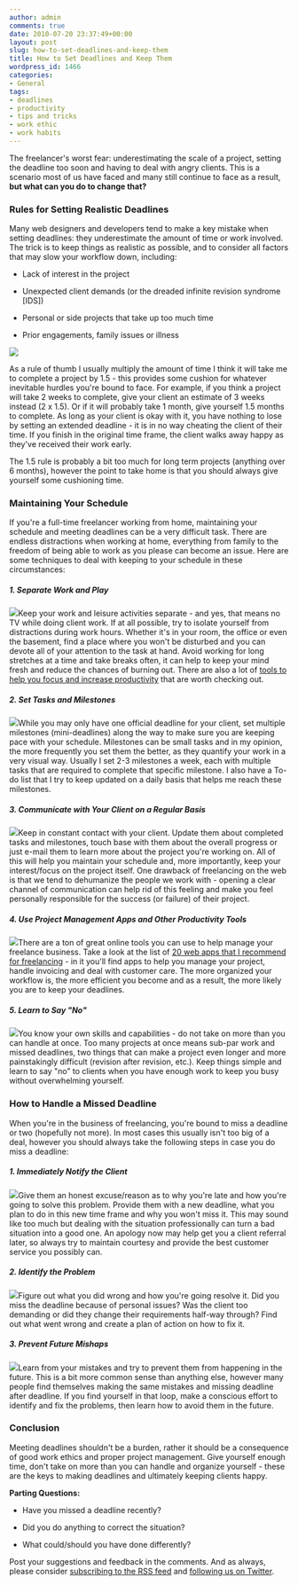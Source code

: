 ```yaml
---
author: admin
comments: true
date: 2010-07-20 23:37:49+00:00
layout: post
slug: how-to-set-deadlines-and-keep-them
title: How to Set Deadlines and Keep Them
wordpress_id: 1466
categories:
- General
tags:
- deadlines
- productivity
- tips and tricks
- work ethic
- work habits
---
```


The freelancer's worst fear: underestimating the scale of a project, setting the deadline too soon and having to deal with angry clients.  This is a scenario most of us have faced and many still continue to face as a result, **but what can you do to change that?**<!-- more -->






### Rules for Setting Realistic Deadlines


Many web designers and developers tend to make a key mistake when setting deadlines: they underestimate the amount of time or work involved.  The trick is to keep things as realistic as possible, and to consider all factors that may slow your workflow down, including:



	
  * Lack of interest in the project

	
  * Unexpected client demands (or the dreaded infinite revision syndrome [IDS])

	
  * Personal or side projects that take up too much time

	
  * Prior engagements, family issues or illness

![](http://devgrow.com/wp-content/uploads/2010/07/deadlines-1.5.jpg)

As a rule of thumb I usually multiply the amount of time I think it will take me to complete a project by 1.5 - this provides some cushion for whatever inevitable hurdles you're bound to face.  For example, if you think a project will take 2 weeks to complete, give your client an estimate of 3 weeks instead (2 x 1.5).  Or if it will probably take 1 month, give yourself 1.5 months to complete.  As long as your client is okay with it, you have nothing to lose by setting an extended deadline - it is in no way cheating the client of their time.  If you finish in the original time frame, the client walks away happy as they've received their work early.

The 1.5 rule is probably a bit too much for long term projects (anything over 6 months), however the point to take home is that you should always give yourself some cushioning time.





### Maintaining Your Schedule


If you're a full-time freelancer working from home, maintaining your schedule and meeting deadlines can be a very difficult task.  There are endless distractions when working at home, everything from family to the freedom of being able to work as you please can become an issue.  Here are some techniques to deal with keeping to your schedule in these circumstances:



##### 1. Separate Work and Play


![](http://devgrow.com/wp-content/uploads/2010/07/deadlines-work-play.jpg)Keep your work and leisure activities separate - and yes, that means no TV while doing client work.  If at all possible, try to isolate yourself from distractions during work hours.  Whether it's in your room, the office or even the basement, find a place where you won't be disturbed and you can devote all of your attention to the task at hand.  Avoid working for long stretches at a time and take breaks often, it can help to keep your mind fresh and reduce the chances of burning out.  There are also a lot of [tools to help you focus and increase productivity](http://devgrow.com/tools-to-help-you-focus-and-increase-productivity/) that are worth checking out.



##### 2. Set Tasks and Milestones


![](http://devgrow.com/wp-content/uploads/2010/07/deadlines-calendar.jpg)While you may only have one official deadline for your client, set multiple milestones (mini-deadlines) along the way to make sure you are keeping pace with your schedule.  Milestones can be small tasks and in my opinion, the more frequently you set them the better, as they quantify your work in a very visual way.  Usually I set 2-3 milestones a week, each with multiple tasks that are required to complete that specific milestone.  I also have a To-do list that I try to keep updated on a daily basis that helps me reach these milestones.



##### 3. Communicate with Your Client on a Regular Basis


![](http://devgrow.com/wp-content/uploads/2010/07/deadlines-communicate.jpg)Keep in constant contact with your client.  Update them about completed tasks and milestones, touch base with them about the overall progress or just e-mail them to learn more about the project you're working on.  All of this will help you maintain your schedule and, more importantly, keep your interest/focus on the project itself.  One drawback of freelancing on the web is that we tend to dehumanize the people we work with - opening a clear channel of communication can help rid of this feeling and make you feel personally responsible for the success (or failure) of their project.



##### 4. Use Project Management Apps and Other Productivity Tools


![](http://devgrow.com/wp-content/uploads/2010/07/deadlines-manage.gif)There are a ton of great online tools you can use to help manage your freelance business.  Take a look at the list of [20 web apps that I recommend for freelancing](http://devgrow.com/20-tools-to-help-run-your-freelancing-business/) - in it you'll find apps to help you manage your project, handle invoicing and deal with customer care.  The more organized your workflow is, the more efficient you become and as a result, the more likely you are to keep your deadlines.



##### 5. Learn to Say "No"


![](http://devgrow.com/wp-content/uploads/2010/07/deadlines-no.gif)You know your own skills and capabilities - do not take on more than you can handle at once.  Too many projects at once means sub-par work and missed deadlines, two things that can make a project even longer and more painstakingly difficult (revision after revision, etc.).  Keep things simple and learn to say "no" to clients when you have enough work to keep you busy without overwhelming yourself.





### How to Handle a Missed Deadline


When you're in the business of freelancing, you're bound to miss a deadline or two (hopefully not more).  In most cases this usually isn't too big of a deal, however you should always take the following steps in case you do miss a deadline:



##### 1. Immediately Notify the Client


![](http://devgrow.com/wp-content/uploads/2010/07/deadlines-alert.gif)Give them an honest excuse/reason as to why you're late and how you're going to solve this problem.  Provide them with a new deadline, what you plan to do in this new time frame and why you won't miss it.  This may sound like too much but dealing with the situation professionally can turn a bad situation into a good one.  An apology now may help get you a client referral later, so always try to maintain courtesy and provide the best customer service you possibly can.



##### 2. Identify the Problem


![](http://devgrow.com/wp-content/uploads/2010/07/deadlines-identify.gif)Figure out what you did wrong and how you're going resolve it.  Did you miss the deadline because of personal issues?  Was the client too demanding or did they change their requirements half-way through?  Find out what went wrong and create a plan of action on how to fix it.



##### 3. Prevent Future Mishaps


![](http://devgrow.com/wp-content/uploads/2010/07/deadlines-prevent.gif)Learn from your mistakes and try to prevent them from happening in the future.  This is a bit more common sense than anything else, however many people find themselves making the same mistakes and missing deadline after deadline.  If you find yourself in that loop, make a conscious effort to identify and fix the problems, then learn how to avoid them in the future.





### Conclusion


Meeting deadlines shouldn't be a burden, rather it should be a consequence of good work ethics and proper project management.  Give yourself enough time, don't take on more than you can handle and organize yourself - these are the keys to making deadlines and ultimately keeping clients happy.

**Parting Questions:**



	
  * Have you missed a deadline recently? 

	
  * Did you do anything to correct the situation?

	
  * What could/should you have done differently?


Post your suggestions and feedback in the comments.  And as always, please consider [subscribing to the RSS feed](http://feeds.feedburner.com/devgrow) and [following us on Twitter](http://twitter.com/ThinkDevGrow).
